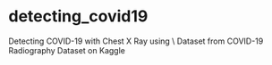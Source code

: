 # detecting_covid19
Detecting COVID-19 with Chest X Ray using \\
Dataset from COVID-19 Radiography Dataset on Kaggle

